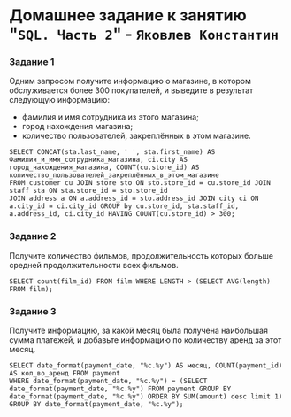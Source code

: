 # Домашнее задание к занятию "`SQL. Часть 2`" - `Яковлев Константин`

### Задание 1

Одним запросом получите информацию о магазине, в котором обслуживается более 300 покупателей,
и выведите в результат следующую информацию:

- фамилия и имя сотрудника из этого магазина;
- город нахождения магазина;
- количество пользователей, закреплённых в этом магазине.

```
SELECT CONCAT(sta.last_name, ' ', sta.first_name) AS Фамилия_и_имя_сотрудника_магазина, ci.city AS город_нахождения_магазина, COUNT(cu.store_id) AS количество_пользователей_закреплённых_в_этом_магазине
FROM customer cu JOIN store sto ON sto.store_id = cu.store_id JOIN staff sta ON sta.store_id = sto.store_id
JOIN address a ON a.address_id = sto.address_id JOIN city ci ON a.city_id = ci.city_id GROUP by cu.store_id, sta.staff_id, a.address_id, ci.city_id HAVING COUNT(cu.store_id) > 300;
```

### Задание 2

Получите количество фильмов, продолжительность которых больше средней продолжительности всех фильмов.

```
SELECT count(film_id) FROM film WHERE LENGTH > (SELECT AVG(length) FROM film);
```

### Задание 3

Получите информацию, за какой месяц была получена наибольшая сумма платежей, 
и добавьте информацию по количеству аренд за этот месяц.

```
SELECT date_format(payment_date, "%c.%y") AS месяц, COUNT(payment_id) AS кол_во_аренд FROM payment
WHERE date_format(payment_date, "%c.%y") = (SELECT date_format(payment_date, "%c.%y") FROM payment GROUP BY date_format(payment_date, "%c.%y") ORDER BY SUM(amount) desc limit 1)
GROUP BY date_format(payment_date, "%c.%y");
```
